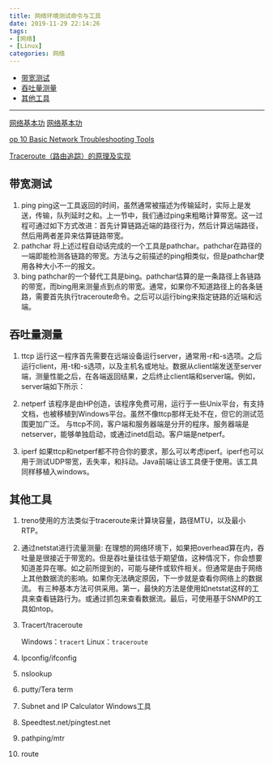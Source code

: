 ```yaml
---
title: 网络环境测试命令与工具
date: 2019-11-29 22:14:26
tags: 
- [网络]
- [Linux]
categories: 网络
---
```

<font face="微软雅黑"> </font>

<!-- more -->
<!-- TOC -->

- [带宽测试](#带宽测试)
- [吞吐量测量](#吞吐量测量)
- [其他工具](#其他工具)

<!-- /TOC -->
***

[网络基本功](https://wizardforcel.gitbooks.io/network-basic/14.html) 
[网络基本功](https://www.bookstack.cn/read/network-basic/0.md) 

[op 10 Basic Network Troubleshooting Tools](https://www.pluralsight.com/blog/it-ops/network-troubleshooting-tools)

[Traceroute（路由追踪）的原理及实现](https://juejin.im/post/5a9c007a518825558001b05d)

## 带宽测试
1. ping
ping这一工具返回的时间，虽然通常被描述为传输延时，实际上是发送，传输，队列延时之和。上一节中，我们通过ping来粗略计算带宽。这一过程可通过如下方式改进：首先计算链路近端的路径行为，然后计算远端路径，然后用两者差异来估算链路带宽。
2. pathchar
将上述过程自动话完成的一个工具是pathchar。pathchar在路径的一端即能检测各链路的带宽。方法与之前描述的ping相类似，但是pathchar使用各种大小不一的报文。
3. bing
pathchar的一个替代工具是bing。pathchar估算的是一条路径上各链路的带宽，而bing用来测量点到点的带宽。通常，如果你不知道路径上的各条链路，需要首先执行traceroute命令。之后可以运行bing来指定链路的近端和远端。

## 吞吐量测量
1. ttcp
运行这一程序首先需要在远端设备运行server，通常用-r和-s选项。之后运行client，用-t和-s选项，以及主机名或地址。数据从client端发送至server端，测量性能之后，在各端返回结果，之后终止client端和server端。例如，server端如下所示：

2. netperf
该程序是由HP创造，该程序免费可用，运行于一些Unix平台，有支持文档，也被移植到Windows平台。虽然不像ttcp那样无处不在，但它的测试范围更加广泛。
与ttcp不同，客户端和服务器端是分开的程序。服务器端是netserver，能够单独启动，或通过inetd启动。客户端是netperf。

3. iperf
如果ttcp和netperf都不符合你的要求，那么可以考虑iperf。iperf也可以用于测试UDP带宽，丢失率，和抖动。Java前端让该工具便于使用。该工具同样移植入windows。

## 其他工具
1. treno使用的方法类似于traceroute来计算块容量，路径MTU，以及最小RTP。
2. 通过netstat进行流量测量:
    在理想的网络环境下，如果把overhead算在内，吞吐量是很接近于带宽的。但是吞吐量往往低于期望值，这种情况下，你会想要知道差异在哪。如之前所提到的，可能与硬件或软件相关。但通常是由于网络上其他数据流的影响。如果你无法确定原因，下一步就是查看你网络上的数据流。
    有三种基本方法可供采用。第一，最快的方法是使用如netstat这样的工具来查看链路行为。或通过抓包来查看数据流。最后，可使用基于SNMP的工具如ntop。

3. Tracert/traceroute

    Windows：`tracert`
    Linux：`traceroute`

4. Ipconfig/ifconfig

5. nslookup

6. putty/Tera term

7. Subnet and IP Calculator
Windows工具

8. Speedtest.net/pingtest.net

9. pathping/mtr

10. route